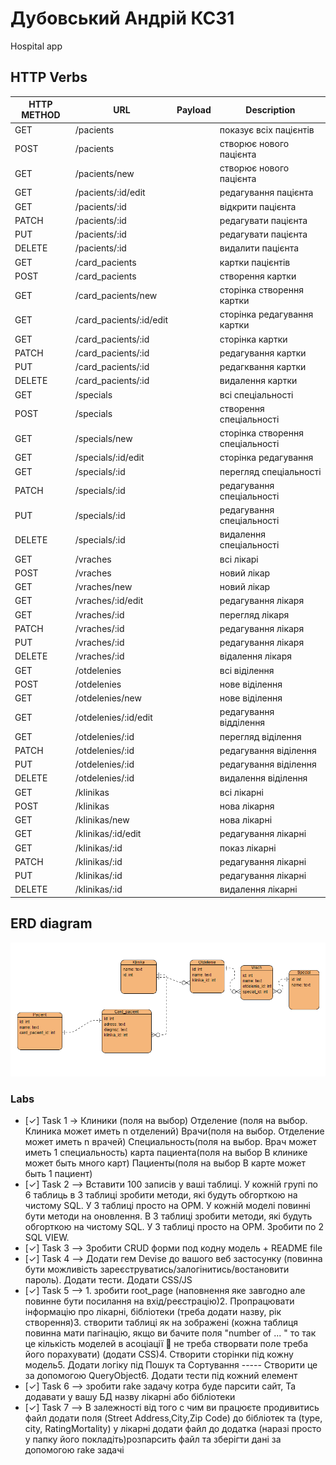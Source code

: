 # Дубовський Андрій КС31
Hospital app


## HTTP Verbs
| HTTP METHOD | URL    | Payload | Description                      |
|-------------|--------|---------|----------------------------------|
| GET         | /pacients     |         | показує всіх пацієнтів           |
|   POST          |   /pacients            |         | створює нового пацієнта          |
|    GET         |   /pacients/new            |         | створює нового пацієнта          |
|     GET        |    /pacients/:id/edit           |         | редагування пацієнта             |
|    GET         |     /pacients/:id          |         | відкрити пацієнта                |
|    PATCH         |   /pacients/:id            |         | редагувати пацієнта              |
|    PUT         |   /pacients/:id            |         | редагувати пацієнта              |
|    DELETE         |   /pacients/:id            |         | видалити пацієнта                |
|     GET        |     /card_pacients          |         | картки пацієнтів                 |
|     POST        |    /card_pacients           |         | створення картки                 |
|     GET            |   /card_pacients/new                          |         | сторінка створення картки        |
|     GET            |    /card_pacients/:id/edit                         |         | сторінка редагування картки      |
|    GET             |    /card_pacients/:id                         |         | сторінка картки                  |
|    PATCH             |    /card_pacients/:id                         |         | редагування картки               |
|    PUT             |      /card_pacients/:id                       |         | редагквання картки               |
|    DELETE             |    /card_pacients/:id                         |         | видалення картки                 |
|    GET             |     /specials                        |         | всі спеціальності                |
|    POST             |    /specials                         |         | створення спеціальності          |
|    GET             |     /specials/new                        |         | сторінка створення спеціальності |
|    GET                |   /specials/:id/edit                                       |         | сторінка редагування             |
|    GET                |    /specials/:id                                      |         | перегляд спеціальності           |
|    PATCH                |   /specials/:id                      |         | редагування спеціальності        |
|    PUT                |    /specials/:id                                      |         | редагування спеціальності        |
|    DELETE                |  /specials/:id                                        |         | видалення спеціальності          |
|    GET                |   /vraches                                       |         | всі лікарі                       |
|   POST                 |   /vraches                                       |         | новий лікар                      |
|   GET                 |  /vraches/new                                        |         | новий лікар                      |
|   GET                 |  /vraches/:id/edit                                        |         | редагування лікаря               |
|   GET                    |  /vraches/:id                          |         | перегляд лікаря                  |
|   PATCH                    |  /vraches/:id                  |         | редагування лікаря               |
|   PUT                    |  /vraches/:id                   |         | редагування лікаря               |
|   DELETE                    |  /vraches/:id               |         | відалення лікаря                 |
|   GET                    |   /otdelenies                       |         | всі віділення                    |
|   POST                    |  /otdelenies                           |         | нове віділення                   |
|   GET                    |  /otdelenies/new          |         | нове віділення                   |
|   GET                       |  /otdelenies/:id/edit                         |         | редагування відділення           |
|   GET                       |  /otdelenies/:id                         |         | перегляд віділення               |
|   PATCH                       |  /otdelenies/:id                         |         | редагування віділення            |
|   PUT                       |   /otdelenies/:id                        |         | редагування віділення            |
|   DELETE                       | /otdelenies/:id                          |         | видалення віділення              |
|   GET                       |   /klinikas                        |         | всі лікарні                      |
|   POST                       |  /klinikas                         |         | нова лікарня                     |
|   GET                       |  /klinikas/new                         |         | нова лікарні                     |
|   GET                       |   /klinikas/:id/edit                        |         | редагування лікарні              |
|   GET                       |   /klinikas/:id                        |         | показ лікарні                    |
|    PATCH                      |  /klinikas/:id                         |         | редагування лікарні              |
|     PUT                     |    /klinikas/:id                       |         | редагування лікарні              |
|     DELETE                     | /klinikas/:id                          |         | видалення лікарні                |




## ERD diagram

![img.png](img.png)


### Labs

- [✓] Task 1 -> Клиники (поля на выбор)
  Отделение (поля на выбор. Клиника может иметь n отделений)
  Врачи(поля на выбор. Отделение может иметь n врачей)
  Специальность(поля на выбор. Врач может иметь 1 специальность)
  карта пациента(поля на выбор В клинике может быть много карт)
  Пациенты(поля на выбор В карте может быть 1 пациент)
- [✓] Task 2 --> Вставити 100 записів у ваші таблиці. У кожній групі по 6 таблиць в 3 таблиці зробити методи, які будуть обгорткою на чистому SQL. У 3 таблиці просто на ОРМ.
  У кожній моделі повинні бути методи на оновлення. В 3 таблиці зробити методи, які будуть обгорткою на чистому SQL. У 3 таблиці просто на ОРМ.
  Зробити по 2 SQL VIEW.
- [✓] Task 3 --> Зробити CRUD форми под кодну модель + README file
- [✓] Task 4 --> Додати гем Devise до вашого веб застосунку (повинна бути можливість зареєструватись/залогінитись/востановити пароль). Додати тести. Додати CSS/JS
- [✓] Task 5 --> 1.  зробити root_page (наповнення яке завгодно але повинне бути посилання на  вхід/реєстрацію)2. Пропрацювати інформацію про лікарні, бібліотеки (треба додати назву, рік створення)3.  створити таблиці як на зображені (кожна таблиця повинна мати пагінацію,  якщо ви бачите поля "number of ... " то так це кількість моделей в асоціації 🙂 не треба створвати поле треба його порахувати) (додати CSS)4. Створити сторінки під кожну модель5. Додати логіку під Пошук та Сортування ----- Створити це за допомогою QueryObject6. Додати тести під кожний елемент
- [✓] Task 6 --> зробити rake задачу котра буде парсити сайт, Та додавати у вашу БД назву лікарні або бібліотеки
- [✓] Task 7 --> В залежності від того с чим ви працюєте продивитись файл додати поля (Street Address,City,Zip Code) до бібліотек та (type, city, RatingMortality) у лікарні додати файл до додатка (наразі просто у папку його покладіть)розпарсить файл та зберігти дані за допомогою rake задачі